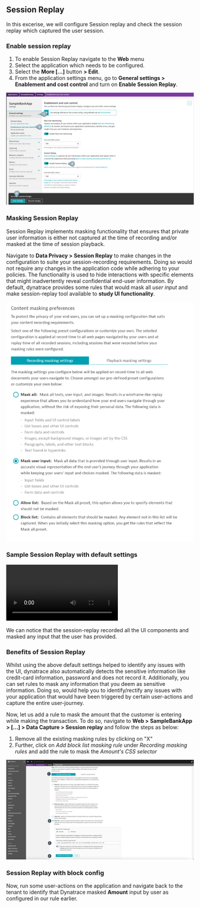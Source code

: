 ## Session Replay

In this excerise, we will configure Session replay and check the session replay which captured the user session.

### Enable session replay

1. To enable Session Replay navigate to the **Web** menu
1. Select the application which needs to be configured.
1. Select the **More [...]** button **> Edit**.
1. From the application settings menu, go to **General settings > Enablement and cost control** and turn on **Enable Session Replay**.

![Session-Replay](../../../assets/images/02-SessionReplay.png)

### Masking Session Replay

Session Replay implements masking functionality that ensures that private user information is either not captured at the time of recording and/or masked at the time of session playback.

Navigate to **Data Privacy > Session Replay** to make changes in the configuration to suite your session-recording requirements. Doing so would not require any changes in the application code while adhering to your policies. The functionality is used to hide interactions with specific elements that might inadvertently reveal confidential end-user information. By default, dynatrace provides some rules that would mask all *user input* and make session-replay tool available to **study UI functionality**.

![Session-Replay](../../../assets/images/02-MaskReplay.png)

### Sample Session Replay with default settings

![SessionReplay-Example-default](../../../assets/images/02-SessionReplay-default.mp4)

We can notice that the session-replay recorded all the UI components and masked any input that the user has provided.

### Benefits of Session Replay

Whilst using the above default settings helped to identify any issues with the UI, dynatrace also automatically detects the sensitive information like credit-card information, password and does not record it. Additionally, you can set rules to mask any information that you deem as sensitive information. Doing so, would help you to identify/rectify any issues with your application that would have been triggered by certain user-actions and capture the entire user-journey.

Now, let us add a rule to mask the amount that the customer is entering while making the transaction. To do so, navigate to **Web > SampleBankApp > [...] > Data Capture > Session replay** and follow the steps as below:
1. Remove all the existing masking rules by clicking on "X"
1. Further, click on *Add block list masking rule* under *Recording masking rules* and add the rule to mask the *Amount's CSS selector*

![Session-Replay](../../../assets/images/02-SessionReplayBlock.png)

### Session Replay with block config

Now, run some user-actions on the application and navigate back to the tenant to identify that Dynatrace masked **Amount** input by user as configured in our rule earlier.


